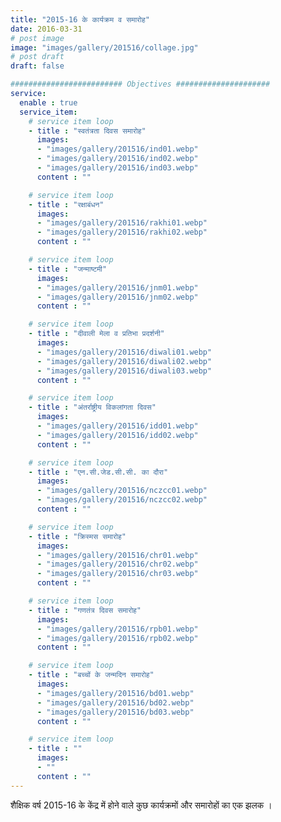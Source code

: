 ```yaml
---
title: "2015-16 के कार्यक्रम व समारोह"
date: 2016-03-31
# post image
image: "images/gallery/201516/collage.jpg"
# post draft
draft: false

######################### Objectives #####################
service:
  enable : true
  service_item:
    # service item loop
    - title : "स्वतंत्रता दिवस समारोह"
      images:
      - "images/gallery/201516/ind01.webp"
      - "images/gallery/201516/ind02.webp"
      - "images/gallery/201516/ind03.webp"
      content : ""

    # service item loop
    - title : "रक्षाबंधन"
      images:
      - "images/gallery/201516/rakhi01.webp"
      - "images/gallery/201516/rakhi02.webp"
      content : ""

    # service item loop
    - title : "जन्माष्टमी"
      images:
      - "images/gallery/201516/jnm01.webp"
      - "images/gallery/201516/jnm02.webp"
      content : ""

    # service item loop
    - title : "दीवाली मेला व प्रतिभा प्रदर्शनी"
      images:
      - "images/gallery/201516/diwali01.webp"
      - "images/gallery/201516/diwali02.webp"
      - "images/gallery/201516/diwali03.webp"
      content : ""

    # service item loop
    - title : "अंतर्राष्ट्रीय विकलांगता दिवस"
      images:
      - "images/gallery/201516/idd01.webp"
      - "images/gallery/201516/idd02.webp"
      content : ""

    # service item loop
    - title : "एन.सी.जेड.सी.सी. का दौरा"
      images:
      - "images/gallery/201516/nczcc01.webp"
      - "images/gallery/201516/nczcc02.webp"
      content : ""

    # service item loop
    - title : "क्रिस्मस समारोह"
      images:
      - "images/gallery/201516/chr01.webp"
      - "images/gallery/201516/chr02.webp"
      - "images/gallery/201516/chr03.webp"
      content : ""

    # service item loop
    - title : "गणतंत्र दिवस समारोह"
      images:
      - "images/gallery/201516/rpb01.webp"
      - "images/gallery/201516/rpb02.webp"
      content : ""

    # service item loop
    - title : "बच्चों के जन्मदिन समारोह"
      images:
      - "images/gallery/201516/bd01.webp"
      - "images/gallery/201516/bd02.webp"
      - "images/gallery/201516/bd03.webp"
      content : ""

    # service item loop
    - title : ""
      images:
      - ""
      content : ""
---
```


शैक्षिक वर्ष 2015-16 के केंद्र में होने वाले कुछ कार्यक्रमों और समारोहों का एक झलक ।
